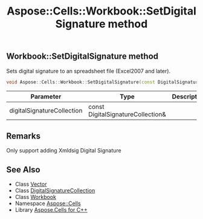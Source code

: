 ﻿---
title: Aspose::Cells::Workbook::SetDigitalSignature method
linktitle: SetDigitalSignature
second_title: Aspose.Cells for C++ API Reference
description: 'Aspose::Cells::Workbook::SetDigitalSignature method. Sets digital signature to an spreadsheet file (Excel2007 and later) in C++.'
type: docs
weight: 7200
url: /cpp/aspose.cells/workbook/setdigitalsignature/
---
## Workbook::SetDigitalSignature method


Sets digital signature to an spreadsheet file (Excel2007 and later).

```cpp
void Aspose::Cells::Workbook::SetDigitalSignature(const DigitalSignatureCollection &digitalSignatureCollection)
```


| Parameter | Type | Description |
| --- | --- | --- |
| digitalSignatureCollection | const DigitalSignatureCollection\& |  |
## Remarks



Only support adding Xmldsig Digital Signature
## See Also

* Class [Vector](../../vector/)
* Class [DigitalSignatureCollection](../../../aspose.cells.digitalsignatures/digitalsignaturecollection/)
* Class [Workbook](../)
* Namespace [Aspose::Cells](../../)
* Library [Aspose.Cells for C++](../../../)
